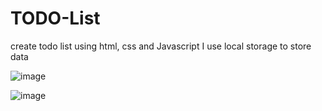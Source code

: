 # TODO-List

create todo list using html, css and Javascript
I use local storage to store data

![image](https://github.com/ImAnmolGaikwad/TODO-List/assets/62071081/f901d584-dc5a-4dd5-af8b-1bc98fbc83a6)

![image](https://github.com/ImAnmolGaikwad/TODO-List/assets/62071081/ba674d5c-1d45-42c3-989a-15a15f5a2c97)

